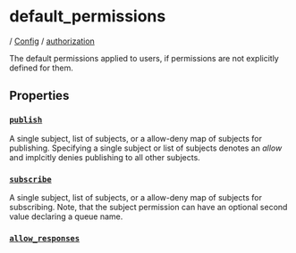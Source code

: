 # default_permissions

/ [Config](../../README.md) / [authorization](../README.md) 

The default permissions applied to users, if permissions are
not explicitly defined for them.

## Properties

### [`publish`](publish/README.md)

A single subject, list of subjects, or a allow-deny map of
subjects for publishing. Specifying a single subject or list
of subjects denotes an *allow* and implcitly denies publishing
to all other subjects.

### [`subscribe`](subscribe/README.md)

A single subject, list of subjects, or a allow-deny map of
subjects for subscribing. Note, that the subject permission can
have an optional second value declaring a queue name.

### [`allow_responses`](allow_responses/README.md)



